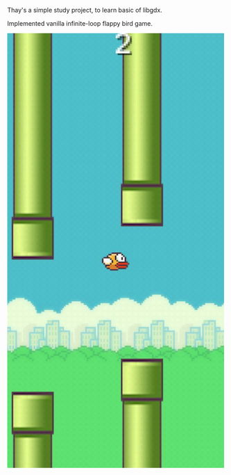 Thay's a simple study project, to learn basic of libgdx.

Implemented vanilla infinite-loop flappy bird game.

<img src='flappy_bird.png' width="500" height="1000">
